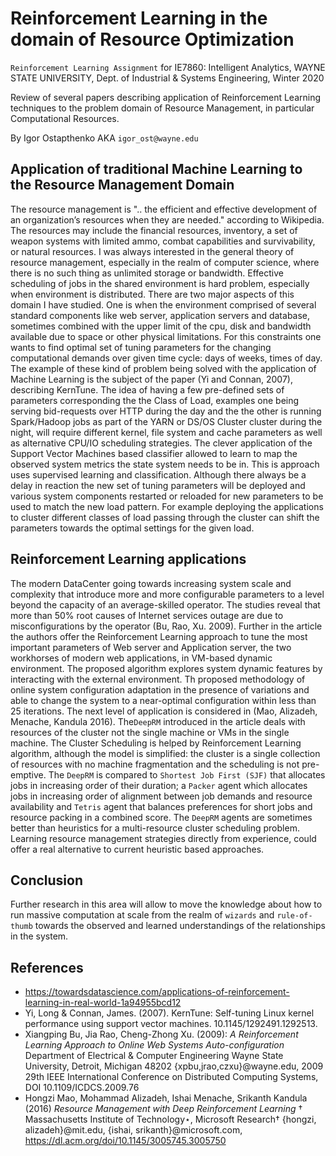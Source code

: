 # Reinforcement Learning in the domain of Resource Optimization

`Reinforcement Learning Assignment` for IE7860: Intelligent Analytics, WAYNE STATE UNIVERSITY, Dept. of Industrial & Systems Engineering, Winter 2020

Review of several papers describing application of Reinforcement Learning techniques to the problem domain of Resource Management, in particular Computational Resources.   

By Igor Ostapthenko AKA `igor_ost@wayne.edu`

## Application of traditional Machine Learning to the Resource Management Domain

The resource management is ".. the efficient and effective development of an organization’s resources when they are needed." according to Wikipedia. The resources may include the financial resources, inventory,  a set of weapon systems with limited ammo, combat capabilities and survivability, or natural resources. I was always interested in the general theory of resource management, especially in the realm of computer science, where there is no such thing as unlimited storage or bandwidth. Effective scheduling of jobs in the shared environment is hard problem, especially when environment is distributed. There are two major aspects of this domain I have studied. One is when the environment comprised of several standard components like web server, application servers and database, sometimes combined with the upper limit of the cpu, disk and bandwidth available due to space or other physical limitations. For this constraints one wants to find optimal set of tuning parameters for the changing computational demands over given time cycle: days of weeks, times of day. The example of these kind of problem being solved with the application of Machine Learning is the subject of the paper (Yi and Connan, 2007), describing KernTune. The idea of having a few pre-defined sets of parameters corresponding the the Class of Load, examples one being serving bid-requests over HTTP during the day and the the other is running Spark/Hadoop jobs as part of the YARN or DS/OS Cluster cluster during the night, will require different kernel, file system and cache parameters as well as alternative CPU/IO scheduling strategies. The clever application of the Support Vector Machines based classifier allowed to learn to map the observed system metrics the state system needs to be in. This is approach uses supervised learning and classification. Although there always be a delay in reaction the new set of tuning parameters will be deployed and various system components restarted or reloaded for new parameters to be used to match the new load pattern. For example deploying the applications to cluster different classes of load passing through the cluster can shift the parameters towards the optimal settings for the given load.

## Reinforcement Learning applications

The modern DataCenter going towards increasing system scale and complexity that introduce more and more configurable parameters to a level beyond the capacity of an average-skilled operator. The studies reveal that more than 50% root causes of Internet services outage are due to misconfigurations by the operator (Bu,  Rao, Xu. 2009). Further in the article the authors offer the Reinforcement Learning approach to tune the most important parameters of Web server and Application server, the two workhorses of modern web applications, in VM-based dynamic environment. The proposed algorithm explores system dynamic features by interacting with the external environment. Th proposed methodology of online system configuration adaptation in the presence of variations and able to change the system to a near-optimal configuration within less than 25 iterations.
The next level of application is considered in (Mao, Alizadeh, Menache, Kandula 2016). The`DeepRM` introduced in the article deals with resources of the cluster not the single machine or VMs in the single machine. The Cluster Scheduling is helped by Reinforcement Learning algorithm, although the model is simplified: the cluster is a single collection of resources with no machine fragmentation and the scheduling is not pre-emptive. The `DeepRM` is compared to `Shortest Job First (SJF)` that allocates jobs in increasing order of their duration; a `Packer` agent which allocates jobs in increasing order of alignment between job demands and resource availability and `Tetris` agent that balances preferences for short jobs and resource packing in a combined score. The `DeepRM` agents are sometimes better than  heuristics for a multi-resource cluster scheduling problem. Learning resource management strategies directly from experience, could offer a real alternative to current heuristic based approaches.

## Conclusion

Further research in this area will allow to move the knowledge about how to run massive computation at scale from the realm of `wizards` and `rule-of-thumb` towards the observed and learned understandings of the relationships in the system. 

## References

* https://towardsdatascience.com/applications-of-reinforcement-learning-in-real-world-1a94955bcd12
* Yi, Long & Connan, James. (2007). KernTune: Self-tuning Linux kernel performance using support vector machines. 10.1145/1292491.1292513. 
* Xiangping Bu, Jia Rao, Cheng-Zhong Xu. (2009): _A Reinforcement Learning Approach to Online Web Systems Auto-configuration_ Department of Electrical & Computer Engineering Wayne State University, Detroit, Michigan 48202 {xpbu,jrao,czxu}@wayne.edu,  2009 29th IEEE International Conference on Distributed Computing Systems, DOI 10.1109/ICDCS.2009.76
* Hongzi Mao, Mohammad Alizadeh, Ishai Menache, Srikanth Kandula (2016) _Resource Management with Deep Reinforcement Learning_ † Massachusetts Institute of Technology⋆, Microsoft Research†
{hongzi, alizadeh}@mit.edu, {ishai, srikanth}@microsoft.com, https://dl.acm.org/doi/10.1145/3005745.3005750
